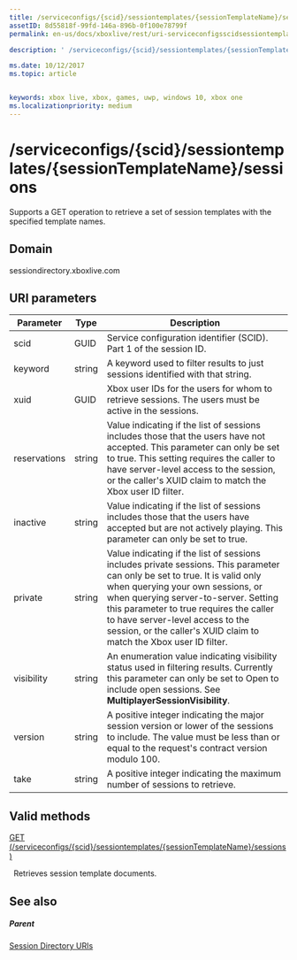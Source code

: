 ```yaml
---
title: /serviceconfigs/{scid}/sessiontemplates/{sessionTemplateName}/sessions
assetID: 8d55818f-99fd-146a-896b-0f100e78799f
permalink: en-us/docs/xboxlive/rest/uri-serviceconfigsscidsessiontemplatessessiontemplatenamesessions.html

description: ' /serviceconfigs/{scid}/sessiontemplates/{sessionTemplateName}/sessions'

ms.date: 10/12/2017
ms.topic: article


keywords: xbox live, xbox, games, uwp, windows 10, xbox one
ms.localizationpriority: medium
---
```



# /serviceconfigs/{scid}/sessiontemplates/{sessionTemplateName}/sessions
Supports a GET operation to retrieve a set of session templates with the specified template names. 
<a id="ID4EO"></a>

 
## Domain
sessiondirectory.xboxlive.com  
<a id="ID4ET"></a>

 
## URI parameters
 
| Parameter| Type| Description| 
| --- | --- | --- | 
| scid| GUID| Service configuration identifier (SCID). Part 1 of the session ID.| 
| keyword| string| A keyword used to filter results to just sessions identified with that string.| 
| xuid| GUID| Xbox user IDs for the users for whom to retrieve sessions. The users must be active in the sessions. | 
| reservations| string| Value indicating if the list of sessions includes those that the users have not accepted. This parameter can only be set to true. This setting requires the caller to have server-level access to the session, or the caller's XUID claim to match the Xbox user ID filter. | 
| inactive| string| Value indicating if the list of sessions includes those that the users have accepted but are not actively playing. This parameter can only be set to true. | 
| private| string| Value indicating if the list of sessions includes private sessions. This parameter can only be set to true. It is valid only when querying your own sessions, or when querying server-to-server. Setting this parameter to true requires the caller to have server-level access to the session, or the caller's XUID claim to match the Xbox user ID filter. | 
| visibility| string| An enumeration value indicating visibility status used in filtering results. Currently this parameter can only be set to Open to include open sessions. See <b>MultiplayerSessionVisibility</b>. | 
| version| string| A positive integer indicating the major session version or lower of the sessions to include. The value must be less than or equal to the request's contract version modulo 100. | 
| take| string| A positive integer indicating the maximum number of sessions to retrieve.| 
  
<a id="ID4EZD"></a>

 
## Valid methods

[GET (/serviceconfigs/{scid}/sessiontemplates/{sessionTemplateName}/sessions)](uri-serviceconfigsscidsessiontemplatessessiontemplatenamesessionsget.md)

&nbsp;&nbsp;Retrieves session template documents.
 
<a id="ID4EDE"></a>

 
## See also
 
<a id="ID4EFE"></a>

 
##### Parent 

[Session Directory URIs](atoc-reference-sessiondirectory.md)

   